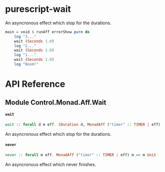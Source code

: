# purescript-wait

An asyncronous effect which stop for the durations.

```haskell
main = void $ runAff errorShow pure do
    log "3..."
    wait (Seconds 1.0)
    log "2..."
    wait (Seconds 1.0)
    log "1..."
    wait (Seconds 1.0)
    log "Boom!"
```



# API Reference

## Module Control.Monad.Aff.Wait

#### `wait`

``` purescript
wait :: forall d m eff. (Duration d, MonadAff ("timer" :: TIMER | eff) m) => d -> m Unit
```

An asyncronous effect which stop for the durations.

#### `never`

``` purescript
never :: forall m eff. MonadAff ("timer" :: TIMER | eff) m => m Unit
```

An asyncronous effect which never finishes.


